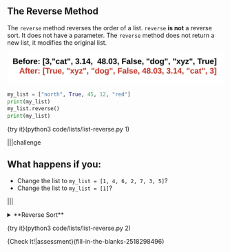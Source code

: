 ## The Reverse Method

The `reverse` method reverses the order of a list. `reverse` **is not** a reverse sort. It does not have a parameter. The `reverse` method does not return a new list, it modifies the original list.

![Reverse Method](.guides/images/list-reverse.png)

```python
my_list = ["north", True, 45, 12, "red"]
print(my_list)
my_list.reverse()
print(my_list)
```

{try it}(python3 code/lists/list-reverse.py 1)

|||challenge
## What happens if you:
* Change the list to `my_list = [1, 4, 6, 2, 7, 3, 5]`?
* Change the list to `my_list = [1]`?

|||

<details><summary>**Reverse Sort**</summary>The `reverse` function may not perform a reverse sort of a list, but that does not mean it cannot be done. First, make sure that your list works with the `sort` method. A list of strings and numbers cannot be sorted. Next, sort the list with the `sort` method. Finally, use the `reverse` method to reverse the list's order. You should have a list in descending order. </details>

{try it}(python3 code/lists/list-reverse.py 2)

{Check It!|assessment}(fill-in-the-blanks-2518298496)

